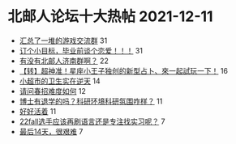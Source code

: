# 北邮人论坛十大热帖 2021-12-11

- [汇总了一堆的游戏交流群](https://bbs.byr.cn/article/OnlineGame/49503) 31
- [订个小目标，毕业前谈个恋爱！！！](https://bbs.byr.cn/article/Feeling/3181484) 31
- [有没有北邮人济南群啊？](https://bbs.byr.cn/article/Shandong/418141) 22
- [【转】超神准！星座小王子独创的新型占卜、來一起試玩一下！](https://bbs.byr.cn/article/Constellations/326533) 16
- [小超市的卫生实在逆天](https://bbs.byr.cn/article/Talking/6319767) 14
- [请问春招难度如何](https://bbs.byr.cn/article/Job/2151610) 12
- [博士有退学的吗？科研环境科研氛围咋样？](https://bbs.byr.cn/article/StudyShare/202706) 11
- [好好活着](https://bbs.byr.cn/article/PsyHealthOnline/60195) 11
- [22fall选手应该再刷语言还是专注找实习呢？](https://bbs.byr.cn/article/GoAbroad/381720) 7
- [最后14天，很艰难](https://bbs.byr.cn/article/AimGraduate/1212686) 7


